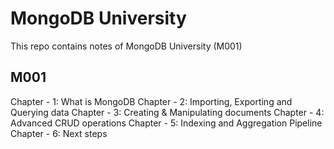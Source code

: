 # MongoDB University
This repo contains notes of MongoDB University (M001)

## M001
  Chapter - 1: What is MongoDB
  Chapter - 2: Importing, Exporting and Querying data
  Chapter - 3: Creating & Manipulating documents
  Chapter - 4: Advanced CRUD operations
  Chapter - 5: Indexing and Aggregation Pipeline
  Chapter - 6: Next steps
